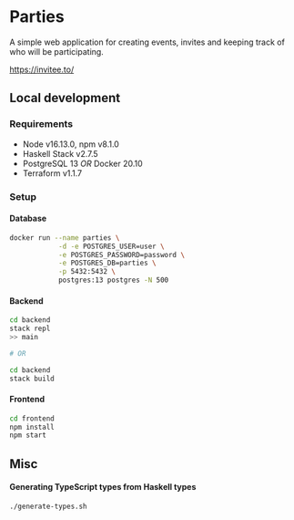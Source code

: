 # Parties

A simple web application for creating events, invites and keeping track of who will be participating.

https://invitee.to/

## Local development

### Requirements

- Node v16.13.0, npm v8.1.0
- Haskell Stack v2.7.5
- PostgreSQL 13 *OR* Docker 20.10
- Terraform v1.1.7

### Setup

#### Database

```bash
docker run --name parties \
            -d -e POSTGRES_USER=user \
            -e POSTGRES_PASSWORD=password \
            -e POSTGRES_DB=parties \
            -p 5432:5432 \
            postgres:13 postgres -N 500
```

#### Backend

```bash
cd backend
stack repl
>> main

# OR

cd backend
stack build
```

#### Frontend

```bash
cd frontend
npm install
npm start
```


## Misc

#### Generating TypeScript types from Haskell types

```bash
./generate-types.sh
```
